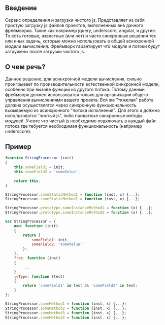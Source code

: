 ## Введение
Сервис определения и загрузки чистого js. Представляет из себя простую загрузку js файлов проектов, выполненных вне данного фреймворка. Такие как например jquery, underscore, angular, и другие. То есть готовые, известные (или нет) и часто синхронные решения тех или иных задачь, которые можно использовать в общей асинхронной модели вычисления. Фреймворк гарантирует что модули и потоки будут загружены после загрузки чистого js.

## О чем речь?
Данное решение, для асинхронной модели вычисления, сильно проигрывает по производительности естественной синхронной модели, особенно при вызове функций из другого потока. Потому данный фреймворк должен использоватся только для организации общего управления вычислениями вашего проекта. Вся же "тяжелая" работа должна осуществлятся через синхронную функциональность вызываемую из асинхронного "потока исполнения". Для этого и должно использоватся "чистый js", либо приватные синхронные методы модулей. Учтите что чистый js необходимо подключать в каждый файл потока где тебуется необходимая функциональность (например underscore).

## Пример
```javascript
function StringProcessor (init)
{
	this.someField1 = init;
	this.someField2 = 'someValue';
	
	return this;
}

StringProcessor.someStaticMethod1 = function (inst, x) {...};
StringProcessor.someStaticMethod2 = function (inst, x) {...};

StringProcessor.prototype.someInstanceMethod1 = function (x) {...};
StringProcessor.prototype.someInstanceMethod2 = function (x) {...};
```

```javascript
var StringProcessor = {
	new: function (init) 
	{
		return {
			someField1: init,
			someField2: 'someValue'
		};
	},
	free: function (inst) 
	{
		...
	}
	isType: function (test)
	{
		return 'someField1' in test && 'someField2' in test;
	}
};

StringProcessor.someMethod1 = function (inst, x) {...};
StringProcessor.someMethod2 = function (inst, x) {...};
StringProcessor.someMethod3 = function (inst, x) {...};
StringProcessor.someMethod4 = function (inst, x) {...};
```
